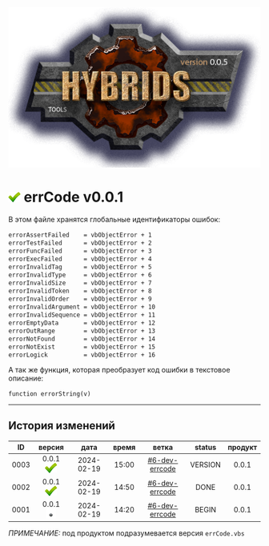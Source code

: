 [![logo](../logo.png)](../docs.md "documentation") 

[M]: ../docs.md        "родитель"
[P]: ../icons/progress.png  "в процессе..."
[S]: ../icons/success.png   "ошибок не обнаружено"
[E]: ../icons/empty.png     "нет данных"

[![S]][M] errCode v0.0.1
========================
В этом файле хранятся глобальные идентификаторы ошибок:  

```vbs
errorAssertFailed    = vbObjectError + 1
errorTestFailed      = vbObjectError + 2
errorFuncFailed      = vbObjectError + 3
errorExecFailed      = vbObjectError + 4
errorInvalidTag      = vbObjectError + 5
errorInvalidType     = vbObjectError + 6
errorInvalidSize     = vbObjectError + 7
errorInvalidToken    = vbObjectError + 8
errorInvalidOrder    = vbObjectError + 9
errorInvalidArgument = vbObjectError + 10
errorInvalidSequence = vbObjectError + 11
errorEmptyData       = vbObjectError + 12
errorOutRange        = vbObjectError + 13
errorNotFound        = vbObjectError + 14
errorNotExist        = vbObjectError + 15
errorLogick          = vbObjectError + 16
```

А так же функция, которая преобразует код ошибки в текстовое описание:  

```vbs
function errorString(v)
```

--------------------------------------------------------------------------------

История изменений 
-----------------

| **ID** |      версия     |    дата    | время |      ветка       | status  | продукт |  
|:------:|:---------------:|:----------:|:-----:|:----------------:|:-------:|:-------:|  
|  0003  | 0.0.1 [![S]][M] | 2024-02-19 | 15:00 | [#6-dev-errcode] | VERSION |  0.0.1  |  
|  0002  | 0.0.1 [![S]][M] | 2024-02-19 | 14:50 | [#6-dev-errcode] |  DONE   |  0.0.1  |  
|  0001  | 0.0.1 [![E]][M] | 2024-02-19 | 14:20 | [#6-dev-errcode] |  BEGIN  |  0.0.1  |  

*ПРИМЕЧАНИЕ:* под продуктом подразумевается версия `errCode.vbs`  

[#6-dev-errcode]: ../history.md#-v006-dev
